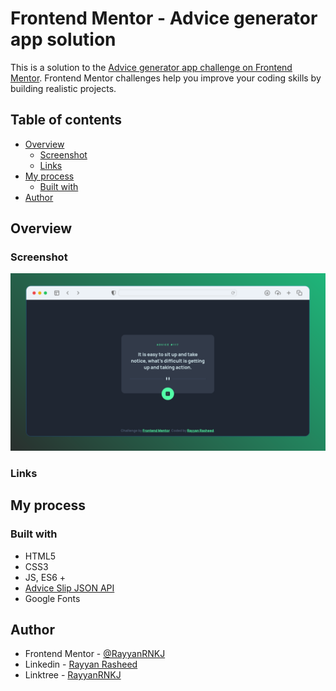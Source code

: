 # Frontend Mentor - Advice generator app solution

This is a solution to the [Advice generator app challenge on Frontend Mentor](https://www.frontendmentor.io/challenges/advice-generator-app-QdUG-13db). Frontend Mentor challenges help you improve your coding skills by building realistic projects.

## Table of contents

- [Overview](#overview)
  - [Screenshot](#screenshot)
  - [Links](#links)
- [My process](#my-process)
  - [Built with](#built-with)
- [Author](#author)

## Overview

### Screenshot

![Advice generator app](./assets/images/screenshot.png)

### Links

<!-- - Solution URL: [Advice generator app]() -->

## My process

### Built with

- HTML5
- CSS3
- JS, ES6 +
- [Advice Slip JSON API](https://api.adviceslip.com/)
- Google Fonts

## Author

- Frontend Mentor - [@RayyanRNKJ](https://www.frontendmentor.io/profile/RayyanRNKJ)
- Linkedin - [Rayyan Rasheed](https://www.linkedin.com/in/rayyan-rasheed-2623b41b3/)
- Linktree - [RayyanRNKJ](https://linktr.ee/rayyanrnkj)

